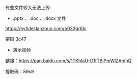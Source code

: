有些文件较大无法上传: 

* .pptx 、.doc 、.docx 文件

https://hytidel.lanzouo.com/b033gr6lc

密码:3c47

* 演示视频

链接：https://pan.baidu.com/s/1TKhIaU-D1fTBjPmWlZAmhQ 

提取码：89s9
